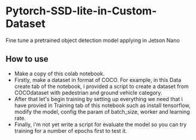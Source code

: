 # Pytorch-SSD-lite-in-Custom-Dataset
Fine tune a pretrained object detection model applying in Jetson Nano
## How to use
- Make a copy of this colab notebook.
- Firstly, make a dataset in format of COCO. For example, in this Data create tab of the notebook, i provided a script to create a dataset from COCOdataset with pedestrian and ground vehicle category.
- After that let's begin training by setting up everything we need that i have provied in Training tab of this notebook such as install tensorflow, modify the model, config the param of batch_size, worker and learning rate.
- Finally, i'm not yet write a script for evaluate the model so you can try training for a number of epochs first to test it.
